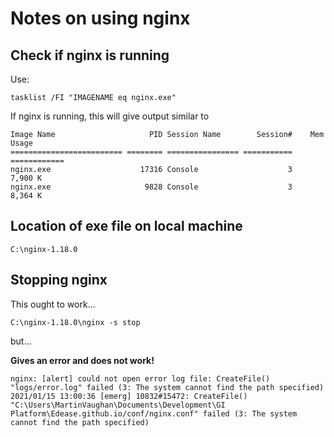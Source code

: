 # Notes on using nginx

## Check if nginx is running

Use:

```tasklist /FI "IMAGENAME eq nginx.exe"```

If nginx is running, this will give output similar to

```
Image Name                     PID Session Name        Session#    Mem Usage
========================= ======== ================ =========== ============
nginx.exe                    17316 Console                    3      7,900 K
nginx.exe                     9828 Console                    3      8,364 K
```

## Location of exe file on local machine

```C:\nginx-1.18.0```

## Stopping nginx

This ought to work...

```
C:\nginx-1.18.0\nginx -s stop
```

but...

**Gives an error and does not work!**

```
nginx: [alert] could not open error log file: CreateFile() "logs/error.log" failed (3: The system cannot find the path specified)
2021/01/15 13:00:36 [emerg] 10832#15472: CreateFile() "C:\Users\MartinVaughan\Documents\Development\GI Platform\Edease.github.io/conf/nginx.conf" failed (3: The system cannot find the path specified)
```

